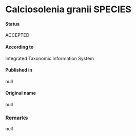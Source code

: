 Calciosolenia granii SPECIES
=======

#### Status
ACCEPTED

#### According to
Integrated Taxonomic Information System

#### Published in
null

#### Original name
null

### Remarks
null
